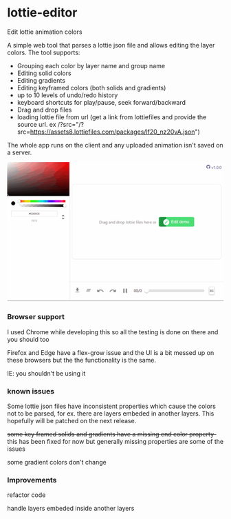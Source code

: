 # lottie-editor
Edit lottie animation colors 

A simple web tool that parses a lottie json file and allows editing the layer colors.
The tool supports:
  * Grouping each color by layer name and group name
  * Editing solid colors
  * Editing gradients
  * Editing keyframed colors (both solids and gradients)
  * up to 10 levels of undo/redo history
  * keyboard shortcuts for play/pause, seek forward/backward
  * Drag and drop files
  * loading lottie file from url (get a link from lottiefiles and provide the source url. ex /?src="/?src=https://assets8.lottiefiles.com/packages/lf20_nz20vA.json")
  
 The whole app runs on the client and any uploaded animation isn't saved on a server.
 
 ![](github_demo.gif)
 ### Browser support
 I used Chrome while developing this so all the testing is done on there and you should too 
 
 Firefox and Edge have a flex-grow issue and the UI is a bit messed up on these browsers but the the functionality is the same.
 
 IE: you shouldn't be using it
 
 
 ### known issues
 Some lottie json files have inconsistent properties which cause the colors not to be parsed, for ex. there are layers embeded in another
 layers. This hopefully will be patched on the next release.
 
~~some key framed solids and gradients have a missing end color property-~~ this has been fixed for now but generally missing properties are some of the issues

some gradient colors don't change
 
 ### Improvements
 refactor code
 
 handle layers embeded inside another layers
 
